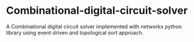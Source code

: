 # Combinational-digital-circuit-solver

A Combinational digital circuit solver implemented with networkx python library using event driven and topological sort approach.
